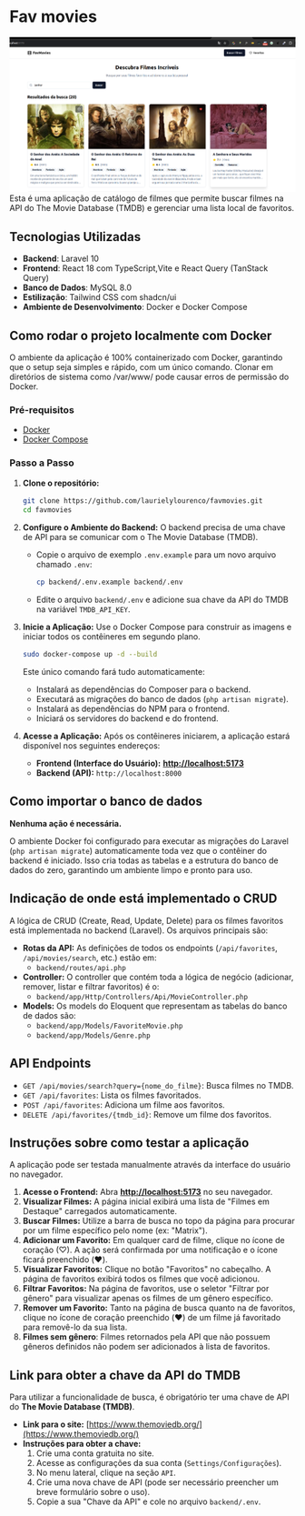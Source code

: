 # Fav movies

![imagem fav movies](image.png)
Esta é uma aplicação de catálogo de filmes que permite buscar filmes na API do The Movie Database (TMDB) e gerenciar uma lista local de favoritos.

## Tecnologias Utilizadas

  * **Backend**: Laravel 10
  * **Frontend**: React 18 com TypeScript,Vite e React Query (TanStack Query)
  * **Banco de Dados**: MySQL 8.0
  * **Estilização**: Tailwind CSS com shadcn/ui
  * **Ambiente de Desenvolvimento**: Docker e Docker Compose


## Como rodar o projeto localmente com Docker

O ambiente da aplicação é 100% containerizado com Docker, garantindo que o setup seja simples e rápido, com um único comando.
Clonar em diretórios de sistema como /var/www/ pode causar erros de permissão do Docker.

### Pré-requisitos

  * [Docker](https://www.docker.com/get-started)
  * [Docker Compose](https://docs.docker.com/compose/install/)

### Passo a Passo

1.  **Clone o repositório:**

    ```bash
    git clone https://github.com/laurielylourenco/favmovies.git
    cd favmovies
    ```

2.  **Configure o Ambiente do Backend:**
    O backend precisa de uma chave de API para se comunicar com o The Movie Database (TMDB).

      * Copie o arquivo de exemplo `.env.example` para um novo arquivo chamado `.env`:
        ```bash
        cp backend/.env.example backend/.env
        ```
      * Edite o arquivo `backend/.env` e adicione sua chave da API do TMDB na variável `TMDB_API_KEY`.

3.  **Inicie a Aplicação:**
    Use o Docker Compose para construir as imagens e iniciar todos os contêineres em segundo plano.

    ```bash
    sudo docker-compose up -d --build
    ```

    Este único comando fará tudo automaticamente:

      * Instalará as dependências do Composer para o backend.
      * Executará as migrações do banco de dados (`php artisan migrate`).
      * Instalará as dependências do NPM para o frontend.
      * Iniciará os servidores do backend e do frontend.

4.  **Acesse a Aplicação:**
    Após os contêineres iniciarem, a aplicação estará disponível nos seguintes endereços:

      * **Frontend (Interface do Usuário):** [**http://localhost:5173**](https://www.google.com/search?q=http://localhost:5173)
      * **Backend (API):** `http://localhost:8000`

## Como importar o banco de dados

**Nenhuma ação é necessária.**

O ambiente Docker foi configurado para executar as migrações do Laravel (`php artisan migrate`) automaticamente toda vez que o contêiner do backend é iniciado. Isso cria todas as tabelas e a estrutura do banco de dados do zero, garantindo um ambiente limpo e pronto para uso.


## Indicação de onde está implementado o CRUD

A lógica de CRUD (Create, Read, Update, Delete) para os filmes favoritos está implementada no backend (Laravel). Os arquivos principais são:

  * **Rotas da API:** As definições de todos os endpoints (`/api/favorites`, `/api/movies/search`, etc.) estão em:
      * `backend/routes/api.php`
  * **Controller:** O controller que contém toda a lógica de negócio (adicionar, remover, listar e filtrar favoritos) é o:
      * `backend/app/Http/Controllers/Api/MovieController.php`
  * **Models:** Os models do Eloquent que representam as tabelas do banco de dados são:
      * `backend/app/Models/FavoriteMovie.php`
      * `backend/app/Models/Genre.php`


## API Endpoints

  * `GET /api/movies/search?query={nome_do_filme}`: Busca filmes no TMDB.
  * `GET /api/favorites`: Lista os filmes favoritados.
  * `POST /api/favorites`: Adiciona um filme aos favoritos.
  * `DELETE /api/favorites/{tmdb_id}`: Remove um filme dos favoritos.



## Instruções sobre como testar a aplicação

A aplicação pode ser testada manualmente através da interface do usuário no navegador.

1.  **Acesse o Frontend:** Abra [**http://localhost:5173**](https://www.google.com/search?q=http://localhost:5173) no seu navegador.
2.  **Visualizar Filmes:** A página inicial exibirá uma lista de "Filmes em Destaque" carregados automaticamente.
3.  **Buscar Filmes:** Utilize a barra de busca no topo da página para procurar por um filme específico pelo nome (ex: "Matrix").
4.  **Adicionar um Favorito:** Em qualquer card de filme, clique no ícone de coração (♡). A ação será confirmada por uma notificação e o ícone ficará preenchido (❤️).
5.  **Visualizar Favoritos:** Clique no botão "Favoritos" no cabeçalho. A página de favoritos exibirá todos os filmes que você adicionou.
6.  **Filtrar Favoritos:** Na página de favoritos, use o seletor "Filtrar por gênero" para visualizar apenas os filmes de um gênero específico.
7.  **Remover um Favorito:** Tanto na página de busca quanto na de favoritos, clique no ícone de coração preenchido (❤️) de um filme já favoritado para removê-lo da sua lista.
8. **Filmes sem gênero**: Filmes retornados pela API que não possuem gêneros definidos não podem ser adicionados à lista de favoritos.

## Link para obter a chave da API do TMDB

Para utilizar a funcionalidade de busca, é obrigatório ter uma chave de API do **The Movie Database (TMDB)**.

  * **Link para o site:** [https://www.themoviedb.org/](https://www.themoviedb.org/)
  * **Instruções para obter a chave:**
    1.  Crie uma conta gratuita no site.
    2.  Acesse as configurações da sua conta (`Settings/Configurações`).
    3.  No menu lateral, clique na seção `API`.
    4.  Crie uma nova chave de API (pode ser necessário preencher um breve formulário sobre o uso).
    5.  Copie a sua "Chave da API" e cole no arquivo `backend/.env`.
